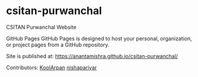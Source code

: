 # csitan-purwanchal
CSITAN Purwanchal Website

GitHub Pages
GitHub Pages is designed to host your personal, organization, or project pages from a GitHub repository.

Site is published at:
https://anantamishra.github.io/csitan-purwanchal/

Contributors:
[KoolArpan](https://github.com/kooolarpan)
[nishapariyar](https://github.com/nishapariyar)
